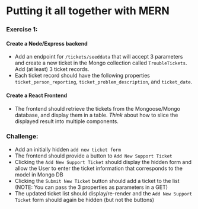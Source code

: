# Putting it all together with MERN

### Exercise 1:
#### Create a Node/Express backend
* Add an endpoint for ```/tickets/seeddata``` that will accept 3 parameters and create a new ticket in the Mongo collection called ```TroubleTickets```. Add (at least) 3 ticket records. 
* Each ticket record should have the following properties ```ticket_person_reporting```, ```ticket_problem_description```, and ```ticket_date```.

#### Create a React Frontend
* The frontend should retrieve the tickets from the Mongoose/Mongo database, and display them in a table. *Think* about how to slice the displayed result into multiple components.

### Challenge:
* Add an initially hidden ```add new ticket form```
* The frontend should provide a button to ```Add New Support Ticket```
* Clicking the ```Add New Support Ticket``` should display the hidden form and allow the User to enter the ticket information that corresponds to the model in Mongo DB
* Clicking the ```Submit New Ticket``` button should add a ticket to the list (NOTE: You can pass the 3 properties as parameters in a GET)
* The updated ticket list should display/re-render and the ```Add New Support Ticket``` form should again be hidden (but not the buttons)
